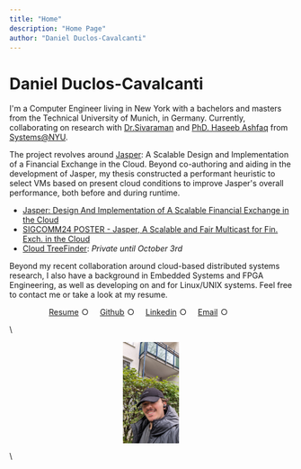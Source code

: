 ```yaml
---
title: "Home"
description: "Home Page"
author: "Daniel Duclos-Cavalcanti"
---
```


# Daniel Duclos-Cavalcanti

I'm a Computer Engineer living in New York with a bachelors and masters from the Technical University of Munich, in Germany. 
Currently, collaborating on research with [Dr.Sivaraman](https://anirudhsk.github.io/) and [PhD. Haseeb Ashfaq](https://haseeblums.github.io/) from [Systems@NYU](https://news.cs.nyu.edu/).


The project revolves around [Jasper](https://arxiv.org/abs/2402.09527): A Scalable Design and Implementation of a Financial Exchange in the Cloud. Beyond co-authoring and aiding in the development of Jasper, my thesis constructed a performant heuristic to 
select VMs based on present cloud conditions to improve Jasper's overall performance, both before and during runtime.

- [Jasper: Design And Implementation of A Scalable Financial Exchange in the Cloud](https://arxiv.org/abs/2402.09527)
- [SIGCOMM24 POSTER - Jasper, A Scalable and Fair Multicast for Fin. Exch. in the Cloud](https://sigcomm24posterdemo.hotcrp.com/paper/47?cap=hcav47KhCcppMuxCoAApCEhcdjiFGC)
- [Cloud TreeFinder](https://github.com/duclos-cavalcanti/master-arbeit): _Private until October 3rd_

Beyond my recent collaboration around cloud-based distributed systems research, I also have a background in 
Embedded Systems and FPGA Engineering, as well as developing on and for Linux/UNIX systems. Feel 
free to contact me or take a look at my resume.

<div id="link-horizontal">
    <style>
        .list-container {
            display: flex;
            justify-content: center;
        }
        .horizontal-list {
            list-style-type: none;
            padding: 0;
            margin: 0;
            display: flex;
        }
        .horizontal-list li {
            margin-right: 15px; /* Adjust spacing as needed */
            position: relative;
            display: inline-block;
        }
        .horizontal-list li::after {
            content: "○";
            margin: 0 5px; /* Adjust spacing as needed */
        }
        .horizontal-list li:last-child::after {
            content: ""; /* Remove bullet from the last item */
        }
        .horizontal-list li a {
            text-decoration: underline;
            <!-- color: black; -->
        }
    </style>
    <div class="list-container">
        <ul class="horizontal-list">
            <li><a href="/resume">Resume</a></li>
            <li><a href="https://github.com/duclos-cavalcanti">Github</a></li>
            <li><a href="https://www.linkedin.com/in/duclos-cavalcanti/">Linkedin</a></li>
            <li><a href="mailto:me@duclos.dev">Email</a></li>
            <li></li>
        </ul>
    </div>
</div>

\\

<div class="centered-image">
    <style>
        .centered-image {
            display: flex;
            justify-content: center;
            align-items: center;
            height: 20;
        }
        .centered-image img {
            max-width: 20%;
            height: auto;
        }
    </style>
    <img src="/data/images/photo.jpg" alt="Centralized Image">
</div>

\\

